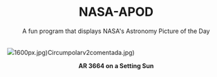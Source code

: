 <div align="center">
  <h1>
    NASA-APOD
  </h1>
</div>
  
<div align="center">
  A fun program that displays NASA's Astronomy Picture of the Day
</div>

<br>

![](https://apod.nasa.gov/apod/image/2405/SunAr3664_Menario_1508.jpg)1600px.jpg)Circumpolarv2comentada.jpg)

<p align = "center">
  <b>AR 3664 on a Setting Sun</b>
</p>
